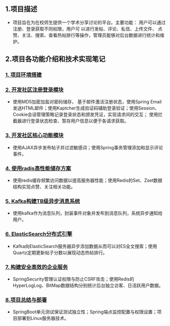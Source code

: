 ## 1.项目描述
- 项目旨在为在校师生提供一个学术分享讨论的平台。主要功能： 用户可以通过注册、登录获取不同权限，用户可
以进行发帖、评论、私信、上传文件、 点赞、关注、搜索、查看热帖排行等操作，管理员能够对后台数据进行统计和维护。
## 2.项目各功能介绍和技术实现笔记
### [1. 项目环境搭建](https://github.com/Harrison-2021/community2/tree/master/notes/1.%E9%A1%B9%E7%9B%AE%E5%87%86%E5%A4%87%EF%BC%88%E7%8E%AF%E5%A2%83%E6%90%AD%E5%BB%BA%EF%BC%89)
### [2. 开发社区注册登录模块](https://github.com/Harrison-2021/community2/tree/master/notes/2.%E5%BC%80%E5%8F%91%E7%A4%BE%E5%8C%BA%E7%99%BB%E5%BD%95%E6%B3%A8%E5%86%8C%E6%A8%A1%E5%9D%97)
- 使用MD5加密加盐对密码储存， 基于邮件激活注册状态，使用Spring Email发送HTML邮件；使用Kaptcher生成验证码辅助登录验证；使用Session、Cookie会话管理策略记录登录状态和颁发凭证，实现请求间的交互；
使用拦截器进行登录状态检查、暂存用户信息以便于各请求获取。
### [3. 开发社区核心功能模块](https://github.com/Harrison-2021/community2/tree/master/notes/3.%E5%BC%80%E5%8F%91%E7%A4%BE%E5%8C%BA%E6%A0%B8%E5%BF%83%E5%8A%9F%E8%83%BD%E6%A8%A1%E5%9D%97)
- 使用AJAX异步发布帖子并过滤敏感词；使用Spring事务管理添加和显示评论事件。
### [4. 使用radis高性能储存方案](https://github.com/Harrison-2021/community2/tree/master/notes/4.%E4%BD%BF%E7%94%A8Redis%E9%AB%98%E6%80%A7%E8%83%BD%E5%82%A8%E5%AD%98%E6%96%B9%E6%A1%88)
- 使用redis缓存频繁访问数据以提高服务器性能；使用Redis的Set、Zset数据结构实现点赞、关注相关功能。
### [5. Kafka构建TB级异步消息系统](https://github.com/Harrison-2021/community2/tree/master/notes/5.Kafak%E6%9E%84%E5%BB%BATB%E7%BA%A7%E5%BC%82%E6%AD%A5%E6%B6%88%E6%81%AF%E7%B3%BB%E7%BB%9F)
- 使用kafka作为消息队列，封装事件对象并发布到消息队列，系统异步通知给用户。
### [6. ElasticSearch分布式引擎](https://github.com/Harrison-2021/community2/tree/master/notes/6.ElasticSearch%E5%88%86%E5%B8%83%E5%BC%8F%E5%BC%95%E6%93%8E)
- Kafka向ElasticSearch服务器异步添加数据从而可以对ES全文搜索；使用Quartz定期更新帖子分数以展现动态热帖排行。
### [7. 构建安全高效的企业服务](https://github.com/Harrison-2021/community2/tree/master/notes/7.%E6%9E%84%E5%BB%BA%E5%AE%89%E5%85%A8%E9%AB%98%E6%95%88%E7%9A%84%E4%BC%81%E4%B8%9A%E6%9C%8D%E5%8A%A1)
- SpringSecurity管理认证权限与防止CSRF攻击；使用Redis的HyperLogLog、BitMap数据结构分别统计后台独立访客、日活跃用户数据。
### [8.项目总结与部署](https://github.com/Harrison-2021/community2/tree/master/notes/8.%E9%A1%B9%E7%9B%AE%E6%80%BB%E7%BB%93%E4%B8%8E%E9%83%A8%E7%BD%B2)
- SpringBoot单元测试保证测试独立性；Spring端点监控配置与权限设置；项目部署到Linux服务器技术。

